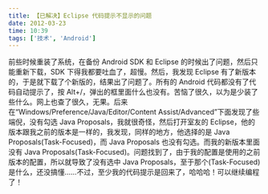 ```yaml
---
title: 【已解决】Eclipse 代码提示不显示的问题
date: 2012-03-23
time: 10:39
tags: ['技术', 'Android']
---
```


前些时候重装了系统，在备份 Android SDK 和 Eclipse 的时候出了问题，然后只能重新下载，SDK 下得我都要吐血了，超慢。然后，我发现 Eclipse 有了新版本的，于是就下载了个新版的，结果出了问题了。所有的 Android 代码都没有了代码自动提示了，按 Alt+/，弹出的框里面什么也没有。苦恼了很久，以为是少装了些什么。网上也查了很久，无果。后来在“Windows/Preference/Java/Editor/Content Assist/Advanced”下面发现了些端倪，没有勾选 Java Proposals，我就很奇怪，然后打开室友的 Eclipse，他的版本跟我之前的版本是一样的，我发现，同样的地方，他选择的是 Java Proposals(Task-Focused)，而 Java Proposals 也没有勾选。而我的新版本里面没有 Java Proposals(Task-Focused)。问题找到了，由于我的配置是使用的之前版本的配置，所以就导致了没有选中 Java Proposals，至于那个(Task-Focused)是什么，还没搞懂……不过，至少我的代码提示是回来了，哈哈哈！可以继续编程了！
